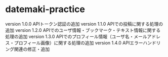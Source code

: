 # datemaki-practice
version 1.0.0 APIトークン認証の追加
version 1.1.0 APIでの投稿に関する処理の追加
version 1.2.0 APIでのユーザ情報・ブックマーク・テキスト情報に関する処理の追加
version 1.3.0 APIでのプロフィール情報（ユーザ名・メールアドレス・プロフィール画像）に関する処理の追加
version 1.4.0 APIエラーハンドリング関連の修正・追加

